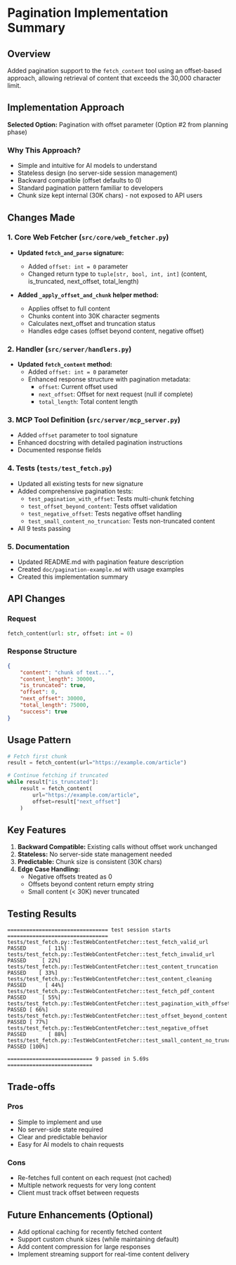 # Pagination Implementation Summary

## Overview
Added pagination support to the `fetch_content` tool using an offset-based approach, allowing retrieval of content that exceeds the 30,000 character limit.

## Implementation Approach
**Selected Option:** Pagination with offset parameter (Option #2 from planning phase)

### Why This Approach?
- Simple and intuitive for AI models to understand
- Stateless design (no server-side session management)
- Backward compatible (offset defaults to 0)
- Standard pagination pattern familiar to developers
- Chunk size kept internal (30K chars) - not exposed to API users

## Changes Made

### 1. Core Web Fetcher (`src/core/web_fetcher.py`)
- **Updated `fetch_and_parse` signature:**
  - Added `offset: int = 0` parameter
  - Changed return type to `tuple[str, bool, int, int]` (content, is_truncated, next_offset, total_length)
  
- **Added `_apply_offset_and_chunk` helper method:**
  - Applies offset to full content
  - Chunks content into 30K character segments
  - Calculates next_offset and truncation status
  - Handles edge cases (offset beyond content, negative offset)

### 2. Handler (`src/server/handlers.py`)
- **Updated `fetch_content` method:**
  - Added `offset: int = 0` parameter
  - Enhanced response structure with pagination metadata:
    - `offset`: Current offset used
    - `next_offset`: Offset for next request (null if complete)
    - `total_length`: Total content length

### 3. MCP Tool Definition (`src/server/mcp_server.py`)
- Added `offset` parameter to tool signature
- Enhanced docstring with detailed pagination instructions
- Documented response fields

### 4. Tests (`tests/test_fetch.py`)
- Updated all existing tests for new signature
- Added comprehensive pagination tests:
  - `test_pagination_with_offset`: Tests multi-chunk fetching
  - `test_offset_beyond_content`: Tests offset validation
  - `test_negative_offset`: Tests negative offset handling
  - `test_small_content_no_truncation`: Tests non-truncated content
- All 9 tests passing

### 5. Documentation
- Updated README.md with pagination feature description
- Created `doc/pagination-example.md` with usage examples
- Created this implementation summary

## API Changes

### Request
```python
fetch_content(url: str, offset: int = 0)
```

### Response Structure
```json
{
    "content": "chunk of text...",
    "content_length": 30000,
    "is_truncated": true,
    "offset": 0,
    "next_offset": 30000,
    "total_length": 75000,
    "success": true
}
```

## Usage Pattern

```python
# Fetch first chunk
result = fetch_content(url="https://example.com/article")

# Continue fetching if truncated
while result["is_truncated"]:
    result = fetch_content(
        url="https://example.com/article",
        offset=result["next_offset"]
    )
```

## Key Features

1. **Backward Compatible:** Existing calls without offset work unchanged
2. **Stateless:** No server-side state management needed
3. **Predictable:** Chunk size is consistent (30K chars)
4. **Edge Case Handling:**
   - Negative offsets treated as 0
   - Offsets beyond content return empty string
   - Small content (< 30K) never truncated

## Testing Results
```
================================ test session starts ================================
tests/test_fetch.py::TestWebContentFetcher::test_fetch_valid_url PASSED       [ 11%]
tests/test_fetch.py::TestWebContentFetcher::test_fetch_invalid_url PASSED     [ 22%]
tests/test_fetch.py::TestWebContentFetcher::test_content_truncation PASSED    [ 33%]
tests/test_fetch.py::TestWebContentFetcher::test_content_cleaning PASSED      [ 44%]
tests/test_fetch.py::TestWebContentFetcher::test_fetch_pdf_content PASSED     [ 55%]
tests/test_fetch.py::TestWebContentFetcher::test_pagination_with_offset PASSED [ 66%]
tests/test_fetch.py::TestWebContentFetcher::test_offset_beyond_content PASSED [ 77%]
tests/test_fetch.py::TestWebContentFetcher::test_negative_offset PASSED       [ 88%]
tests/test_fetch.py::TestWebContentFetcher::test_small_content_no_truncation PASSED [100%]

=========================== 9 passed in 5.69s ===========================
```

## Trade-offs

### Pros
- Simple to implement and use
- No server-side state required
- Clear and predictable behavior
- Easy for AI models to chain requests

### Cons
- Re-fetches full content on each request (not cached)
- Multiple network requests for very long content
- Client must track offset between requests

## Future Enhancements (Optional)
- Add optional caching for recently fetched content
- Support custom chunk sizes (while maintaining default)
- Add content compression for large responses
- Implement streaming support for real-time content delivery
